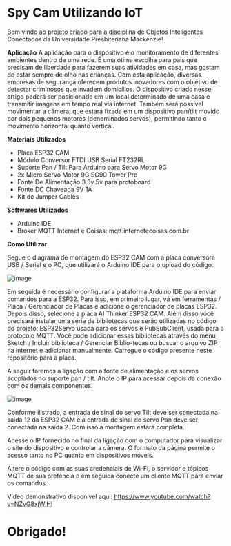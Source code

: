 # Spy Cam Utilizando IoT
Bem vindo ao projeto criado para a disciplina de Objetos Inteligentes Conectados da Universidade Presbiteriana Mackenzie!

<b>Aplicação</b>
A aplicação para o dispositivo é o monitoramento de diferentes ambientes dentro de uma rede. É uma ótima escolha para pais que precisam de liberdade para fazerem suas atividades em casa, mas gostam de estar sempre de olho nas crianças. Com esta aplicação, diversas empresas de segurança oferecem produtos inovadores com o objetivo de detectar criminosos que invadem domicílios. O dispositivo criado nesse artigo poderá ser posicionado em um local determinado de uma casa e transmitir imagens em tempo real via internet. Também será possível movimentar a câmera, que estará fixada em um dispositivo pan/tilt movido por dois pequenos motores (denominados servos), permitindo tanto o movimento horizontal quanto vertical.

<b>Materiais Utilizados</b>
- Placa ESP32 CAM
- Módulo Conversor FTDI USB Serial FT232RL
- Suporte Pan / Tilt Para Arduino para Servo Motor 9G
- 2x Micro Servo Motor 9G SG90 Tower Pro 
- Fonte De Alimentação 3.3v 5v para protoboard
- Fonte DC Chaveada 9V 1A
- Kit de Jumper Cables

<b>Softwares Utilizados</b>
- Arduino IDE
- Broker MQTT Internet e Coisas: mqtt.internetecoisas.com.br

<b>Como Utilizar</b>

Segue o diagrama de montagem do ESP32 CAM com a placa conversora USB / Serial e o PC, que utilizará o Arduino IDE para o upload do código.

![image](https://user-images.githubusercontent.com/57954794/144510351-38947b33-9637-482c-88d0-ea1d6e9509e6.png)

Em seguida é necessário configurar a plataforma Arduino IDE para enviar comandos para a ESP32. Para isso, em primeiro lugar, vá em ferramentas / Placa / Gerenciador de Placas e adicione o gerenciador de placas ESP32. Depois disso, selecione a placa AI Thinker ESP32 CAM. Além disso você precisará instalar uma série de bibliotecas que serão utilizadas no código do projeto: ESP32Servo usada para os servos e PubSubClient, usada para o protocolo MQTT. Você pode adicionar essas bibliotecas através do menu Sketch / Incluir biblioteca / Gerenciar Biblio-tecas ou buscar o arquivo ZIP na internet e adicionar manualmente. Carregue o código presente neste repositório para a placa.

A seguir faremos a ligação com a fonte de alimentação e os servos acoplados no suporte pan / tilt. Anote o IP para acessar depois da conexão com os demais componentes.

![image](https://user-images.githubusercontent.com/57954794/144510593-1553589b-6658-4614-bd7c-60427c75bb5f.png)

Conforme ilistrado, a entrada de sinal do servo Tilt deve ser conectada na saída 12 da ESP32 CAM e a entrada de sinal do servo Pan deve ser conectada na saída 2. Com isso a montagem estará completa.

Acesse o IP fornecido no final da ligação com o computador para visualizar o site do dispositivo e controlar a câmera. O formato da página permite o acesso tanto no PC quanto em dispositivos móveis.

Altere o código com as suas credenciais de Wi-Fi, o servidor e tópicos MQTT de sua prefência e em seguida conecte um cliente MQTT para enviar os comandos.

Vídeo demonstrativo disponível aqui: https://www.youtube.com/watch?v=NZvG8xjWlHI

# Obrigado!
